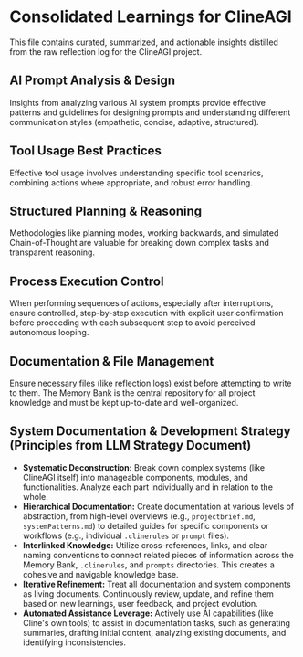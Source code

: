# Consolidated Learnings for ClineAGI

This file contains curated, summarized, and actionable insights distilled from the raw reflection log for the ClineAGI project.

## AI Prompt Analysis & Design
Insights from analyzing various AI system prompts provide effective patterns and guidelines for designing prompts and understanding different communication styles (empathetic, concise, adaptive, structured).

## Tool Usage Best Practices
Effective tool usage involves understanding specific tool scenarios, combining actions where appropriate, and robust error handling.

## Structured Planning & Reasoning
Methodologies like planning modes, working backwards, and simulated Chain-of-Thought are valuable for breaking down complex tasks and transparent reasoning.

## Process Execution Control
When performing sequences of actions, especially after interruptions, ensure controlled, step-by-step execution with explicit user confirmation before proceeding with each subsequent step to avoid perceived autonomous looping.

## Documentation & File Management
Ensure necessary files (like reflection logs) exist before attempting to write to them. The Memory Bank is the central repository for all project knowledge and must be kept up-to-date and well-organized.

## System Documentation & Development Strategy (Principles from LLM Strategy Document)
-   **Systematic Deconstruction:** Break down complex systems (like ClineAGI itself) into manageable components, modules, and functionalities. Analyze each part individually and in relation to the whole.
-   **Hierarchical Documentation:** Create documentation at various levels of abstraction, from high-level overviews (e.g., `projectbrief.md`, `systemPatterns.md`) to detailed guides for specific components or workflows (e.g., individual `.clinerules` or `prompt` files).
-   **Interlinked Knowledge:** Utilize cross-references, links, and clear naming conventions to connect related pieces of information across the Memory Bank, `.clinerules`, and `prompts` directories. This creates a cohesive and navigable knowledge base.
-   **Iterative Refinement:** Treat all documentation and system components as living documents. Continuously review, update, and refine them based on new learnings, user feedback, and project evolution.
-   **Automated Assistance Leverage:** Actively use AI capabilities (like Cline's own tools) to assist in documentation tasks, such as generating summaries, drafting initial content, analyzing existing documents, and identifying inconsistencies.
